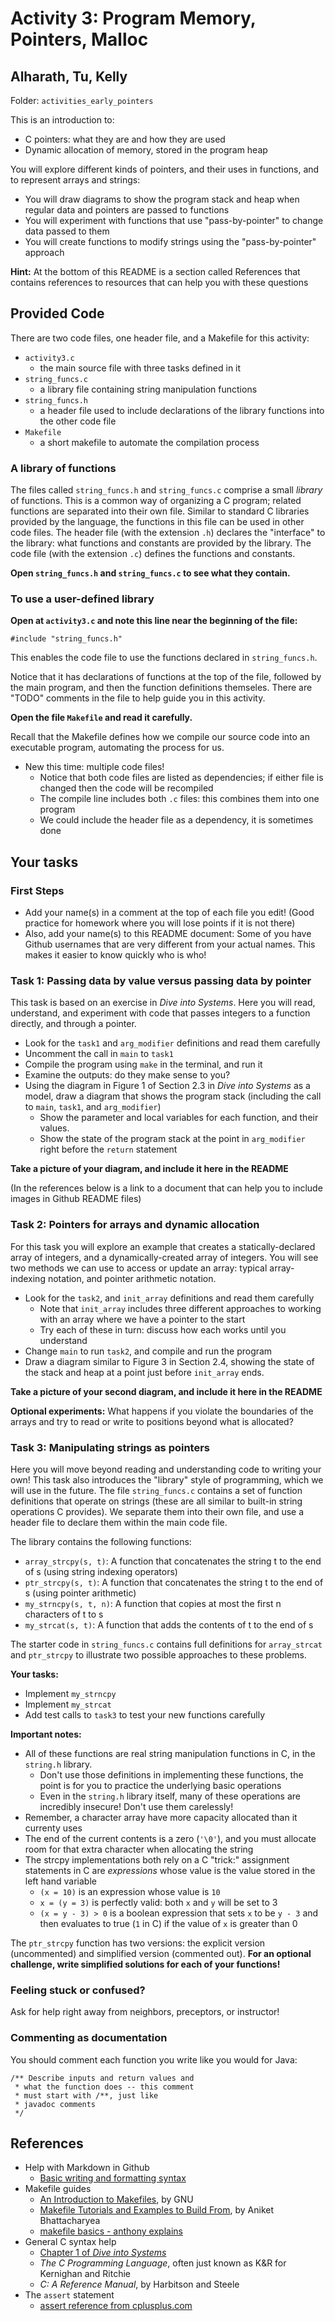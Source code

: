 # Activity 3: Program Memory, Pointers, Malloc

## Alharath, Tu, Kelly

Folder: `activities_early_pointers`

This is an introduction to:
* C pointers: what they are and how they are used
* Dynamic allocation of memory, stored in the program heap

You will explore different kinds of pointers, and their uses in functions,
and to represent arrays and strings:
- You will draw diagrams to show the program stack and heap when regular data
and pointers are passed to functions
- You will experiment with functions that use "pass-by-pointer" to change
data passed to them
- You will create functions to modify strings using the "pass-by-pointer" 
approach
	
**Hint:** At the bottom of this README is a section called References that 
contains references to resources that can help you with these questions

## Provided Code

There are two code files, one header file, and a Makefile for this activity:

- `activity3.c`
    - the main source file with three tasks defined in it
- `string_funcs.c`
    - a library file containing string manipulation functions
- `string_funcs.h`
    - a header file used to include declarations of the library functions into
the other code file
- `Makefile`
    - a short makefile to automate the compilation process


### A library of functions

The files called `string_funcs.h` and `string_funcs.c` comprise a small
*library* of functions. This is a common way of organizing a C program; related
functions are separated into their own file. Similar to standard C libraries
provided by the language, the functions in this file can be used in other code
files. The header file (with the extension `.h`) declares the "interface" to the
library: what functions and constants are provided by the library. The code 
file (with the extension `.c`) defines the functions and constants.

**Open `string_funcs.h` and `string_funcs.c` to see what they contain.**


### To use a user-defined library

**Open at `activity3.c` and note this line near the beginning of the file:**

	#include "string_funcs.h"

This enables the code file to use the functions declared in `string_funcs.h`.

Notice that it has declarations of functions at the top of the file, followed 
by the main program, and then the function definitions 
themseles. There are "TODO" comments in the file to help guide you in this 
activity.

**Open the file `Makefile` and read it carefully.**

Recall that the Makefile defines how we compile our source code into an 
executable program, automating the process for us.

- New this time: multiple code files!
    - Notice that both code files are listed as dependencies; if either file
is changed then the code will be recompiled
    - The compile line includes both `.c` files: this combines them into one
program
    - We could include the header file as a dependency, it is sometimes done


## Your tasks

### First Steps
- Add your name(s) in a comment at the top of each file you edit! (Good practice
for homework where you will lose points if it is not there)
- Also, add your name(s) to this README document: Some of you have Github usernames that
are very different from your actual names. This makes it easier to know quickly who is who!


### Task 1: Passing data by value versus passing data by pointer

This task is based on an exercise in _Dive into Systems_. Here you will read,
understand, and experiment with code that passes integers to a function directly,
and through a pointer.

- Look for the `task1`  and `arg_modifier` definitions and read them carefully
- Uncomment the call in `main` to `task1`
- Compile the program using `make` in the terminal, and run it
- Examine the outputs: do they make sense to you?
- Using the diagram in Figure 1 of Section 2.3 in _Dive into Systems_ as a model,
draw a diagram that shows the program stack (including the call to `main`, 
`task1`, and `arg_modifier`) 
    - Show the parameter and local variables for each
function, and their values. 
    - Show the state of the program stack at the point in `arg_modifier` right 
before the `return` statement

**Take a picture of your diagram, and include it here in the README**

(In the references below is a link to a document that can help you to include
images in Github README files)

### Task 2: Pointers for arrays and dynamic allocation

For this task you will explore an example that creates a statically-declared
array of integers, and a dynamically-created array of integers. You will see
two methods we can use to access or update an array: typical array-indexing
notation, and pointer arithmetic notation.

- Look for the `task2`, and `init_array` definitions and read
them carefully
    - Note that `init_array` includes three different approaches to working
    with an array where we have a pointer to the start
    - Try each of these in turn: discuss how each works until you understand
- Change `main` to run `task2`, and compile and run the program
- Draw a diagram similar to Figure 3 in Section 2.4, showing the state of
the stack and heap at a point just before `init_array` ends.

**Take a picture of your second diagram, and include it here in the README**

**Optional experiments:** What happens if you violate the boundaries of the 
arrays and try to read or write to positions beyond what is allocated? 

### Task 3: Manipulating strings as pointers

Here you will move beyond reading and understanding code to writing your own! 
This task also introduces the "library" style of programming, which we will use
in the future. The file `string_funcs.c` contains a set of function definitions
that operate on strings (these are all similar to built-in string operations C
provides). We separate them into their own file, and use a header file to 
declare them within the main code file.

The library contains the following functions:
- `array_strcpy(s, t)`: A function that concatenates the string t to the end of s
(using string indexing operators)
- `ptr_strcpy(s, t)`: A function that concatenates the string t to the end of s
(using pointer arithmetic)
- `my_strncpy(s, t, n)`: A function that copies at most the first n characters 
of t to s 
- `my_strcat(s, t)`: A function that adds the contents of t to the end of s

The starter code in `string_funcs.c` contains full definitions for `array_strcat`
and `ptr_strcpy` to illustrate two possible approaches to these problems. 

**Your tasks:**
- Implement `my_strncpy` 
- Implement `my_strcat`
- Add test calls to `task3` to test your new functions carefully

**Important notes:** 
- All of these functions are real string manipulation functions in C, in the `string.h` library. 
   - Don't use those definitions in implementing these functions, the point is for
you to practice the underlying basic operations
   - Even in the `string.h` library itself, many of these operations are 
incredibly insecure! Don't use them carelessly!
- Remember, a character array have more capacity allocated than it currenty uses
- The end of the current contents is a zero (`'\0'`), and you must allocate room
for that extra character when allocating the string
- The strcpy implementations both rely on a C "trick:" assignment statements
in C are _expressions_ whose value is the value stored in the left hand variable
   - `(x = 10)` is an expression whose value is `10`
   - `x = (y = 3)` is perfectly valid: both `x` and `y` will be set to 3
   - `(x = y - 3) > 0` is a boolean expression that sets `x` to be `y - 3` and
   then evaluates to true (`1` in C) if the value of `x` is greater than 0

The `ptr_strcpy` function has two versions: the explicit version 
(uncommented) and simplified version (commented out). 
**For an optional challenge, write simplified solutions for each of your functions!**


### Feeling stuck or confused?

Ask for help right away from neighbors, preceptors, or instructor!


### Commenting as documentation

You should comment each function you write like you would for Java:

	/** Describe inputs and return values and 
	 * what the function does -- this comment
	 * must start with /**, just like 
	 * javadoc comments
	 */

## References

- Help with Markdown in Github
  - [Basic writing and formatting syntax](https://docs.github.com/en/get-started/writing-on-github/getting-started-with-writing-and-formatting-on-github/basic-writing-and-formatting-syntax)
- Makefile guides
  - [An Introduction to Makefiles](https://www.gnu.org/software/make/manual/html_node/Introduction.html), by GNU
  - [Makefile Tutorials and Examples to Build From](https://earthly.dev/blog/make-tutorial/), by Aniket Bhattacharyea
  - [makefile basics - anthony explains](https://www.youtube.com/watch?v=20GC9mYoFGs)
- General C syntax help
  - [Chapter 1 of _Dive into Systems_](https://diveintosystems.org/book/C1-C_intro/index.html)
  - _The C Programming Language_, often just known as K&R for Kernighan and Ritchie
  - _C: A Reference Manual_, by Harbitson and Steele
- The `assert` statement
  - [assert reference from cplusplus.com](https://cplusplus.com/reference/cassert/assert/?kw=assert)
